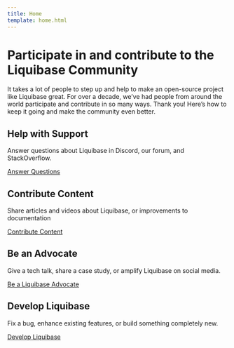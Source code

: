 ```yaml
---
title: Home
template: home.html
---
```


# Participate in and contribute to the Liquibase Community

It takes a lot of people to step up and help to make an open-source project like Liquibase great. 
For over a decade, we’ve had people from around the world participate and contribute in so many ways. Thank you! Here’s how to keep it going and make the community even better.

## Help with Support

Answer questions about Liquibase in Discord, our forum, and StackOverflow.

[Answer Questions](answers/index.md)

## Contribute Content

Share articles and videos about Liquibase, or improvements to documentation

[Contribute Content](content/index.md)

## Be an Advocate

Give a tech talk, share a case study, or amplify Liquibase on social media.

[Be a Liquibase Advocate](advocate/index.md)

## Develop Liquibase

Fix a bug, enhance existing features, or build something completely new.

[Develop Liquibase](code/index.md)

